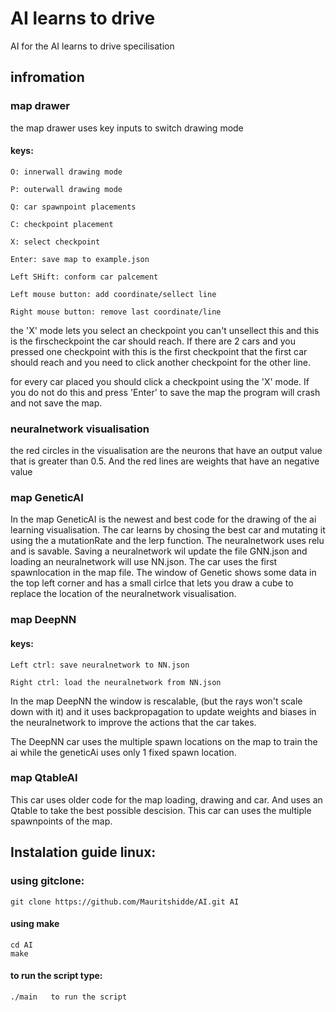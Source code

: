 # AI learns to drive
AI for the AI learns to drive specilisation

## infromation

### map drawer

the map drawer uses key inputs to switch drawing mode 
#### keys:
```
O: innerwall drawing mode  

P: outerwall drawing mode

Q: car spawnpoint placements 

C: checkpoint placement

X: select checkpoint

Enter: save map to example.json

Left SHift: conform car palcement

Left mouse button: add coordinate/sellect line

Right mouse button: remove last coordinate/line
```


the 'X' mode lets you select an checkpoint you can't unsellect this and this is the firscheckpoint the car should reach. 
If there are 2 cars and you pressed one checkpoint with this is the first checkpoint that the first car should reach and you need to click another checkpoint for the other line.

for every car placed you should click a checkpoint using the 'X' mode. If you do not do this and press 'Enter' to save the map 
the program will crash and not save the map.

### neuralnetwork visualisation

the red circles in the visualisation are the neurons that have an output value that is greater than 0.5.
And the red lines are weights that have an negative value

### map GeneticAI

In the map GeneticAI is the newest and best code for the drawing of the ai learning visualisation.
The car learns by chosing the best car and mutating it using the a mutationRate and the lerp function.
The neuralnetwork uses relu and is savable.
Saving a neuralnetwork wil update the file GNN.json and loading an neuralnetwork will use NN.json.
The car uses the first spawnlocation in the map file.
The window of Genetic shows some data in the top left corner and has a small cirlce that lets you draw a cube to replace the location of 
the neuralnetwork visualisation.

### map DeepNN
#### keys:
```
Left ctrl: save neuralnetwork to NN.json

Right ctrl: load the neuralnetwork from NN.json
```
In the map DeepNN the window is rescalable, (but the rays won't scale down with it) and it uses backpropagation
to update weights and biases in the neuralnetwork to improve the actions that the car takes.

The DeepNN car uses the multiple spawn locations on the map to train the ai while the geneticAi uses only 1 fixed spawn location.

### map QtableAI

This car uses older code for the map loading, drawing and car. And uses an Qtable to take the best possible descision.
This car can uses the multiple spawnpoints of the map.


## Instalation guide linux:

### using gitclone:
```
git clone https://github.com/Mauritshidde/AI.git AI
```
#### using make
```
cd AI
make
```

#### to run the script type:
```
./main   to run the script
```


